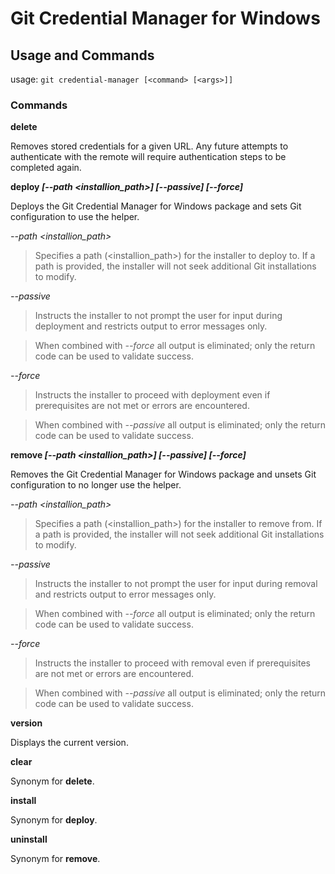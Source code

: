 # Git Credential Manager for Windows

## Usage and Commands

usage: `git credential-manager [<command> [<args>]]`


### Commands


 **delete**

 Removes stored credentials for a given URL. Any future attempts to authenticate with the remote will require authentication steps to be completed again.


 **deploy _[--path \<installion_path\>] [--passive] [--force]_**

 Deploys the Git Credential Manager for Windows package and sets Git configuration to use the helper.


   *--path \<installion_path\>*

   > Specifies a path (\<installion_path\>) for the installer to deploy to. If a path is provided, the installer will not seek additional Git installations to modify.


   *--passive*

   > Instructs the installer to not prompt the user for input during deployment and restricts output to error messages only.

   > When combined with *--force* all output is eliminated; only the return code can be used to validate success.


   *--force*

   > Instructs the installer to proceed with deployment even if prerequisites are not met or errors are encountered.

   > When combined with *--passive* all output is eliminated; only the return code can be used to validate success.


 **remove _[--path \<installion_path\>] [--passive] [--force]_**

 Removes the Git Credential Manager for Windows package and unsets Git configuration to no longer use the helper.


   *--path \<installion_path\>*

   > Specifies a path (\<installion_path\>) for the installer to remove from. If a path is provided, the installer will not seek additional Git installations to modify.


   *--passive*

   > Instructs the installer to not prompt the user for input during removal and restricts output to error messages only.

   > When combined with *--force* all output is eliminated; only the return code can be used to validate success.


   *--force*

   > Instructs the installer to proceed with removal even if prerequisites are not met or errors are encountered.

   > When combined with *--passive* all output is eliminated; only the return code can be used to validate success.


 **version**

 Displays the current version.


 **clear**

 Synonym for **delete**.


 **install**

 Synonym for **deploy**.


 **uninstall**

 Synonym for **remove**.